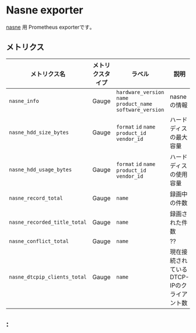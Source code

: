 # Nasne exporter

[nasne](https://www.jp.playstation.com/nasne/) 用 Prometheus exporterです｡

## メトリクス

| メトリクス名 | メトリクスタイプ | ラベル | 説明 |
| --- | --- | --- | --- |
| `nasne_info` | Gauge | `hardware_version` `name` `product_name` `software_version` | nasne の情報 |
| `nasne_hdd_size_bytes` | Gauge |`format` `id` `name` `product_id` `vendor_id` | ハードディスの最大容量 |
| `nasne_hdd_usage_bytes` | Gauge |`format` `id` `name` `product_id` `vendor_id` | ハードディスの使用容量 |
| `nasne_record_total` | Gauge |`name` | 録画中の件数 |
| `nasne_recorded_title_total` | Gauge |`name` | 録画された件数 |
| `nasne_conflict_total` | Gauge |`name` | ?? |
| `nasne_dtcpip_clients_total` | Gauge |`name` | 現在接続されているDTCP-IPのクライアント数 |

## :
